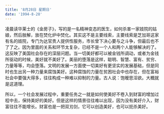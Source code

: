 ```yaml
---
title: '8月28日 星期日'
date: '1994-8-28'
---
```


凌晨读华莱士的《金房子》，写的是一名精神变态的医生，如何杀害一家妓院的姑娘，然后肢解，放在焚化炉中焚化。其实这不是主要线索，主要线索是芝加哥这家有名的妓院，专门为达官贵人提供性服务，市长曾下决心要与之斗争，但最后也不了了之。因为里面的关系和环节太复杂，已经不是一个人和两个人能够解决的了。这反映了美国社会存在的深层问题。当一切美好都可以被金钱所调动，或者为金钱所驱动的时候，美好就不美好了。美丽的堕落是这样，聪明、智慧、富有、贫穷、力量等等，均会堕落。文明的发展一方面使一切美好有更坚实的发展基础，但是同时也生出另一种力量来腐蚀美好。这种腐蚀的力量在贫困社会中也存在，但在富裕社会中要强大得多，往往构成一种难以抑制的力量。古人说：饱暧思淫欲。大概就是这道理。

所以，一个社会发展过程中，重要任务之一就是如何使美好不卷入到财富的增加过程中去，保持美好的美好。但是这样的情景往往难以出现，因为没有美好介入，财富往往不能增长。财富也是一把双刃剑，它可以创造美好，也可以扼杀美好。

